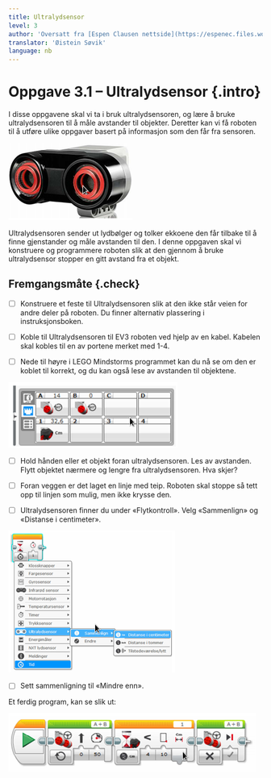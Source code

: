 ```yaml
---
title: Ultralydsensor
level: 3
author: 'Oversatt fra [Espen Clausen nettside](https://espenec.files.wordpress.com/2015/09/lego-mindstorms-del-3-1.pdf)'
translator: 'Øistein Søvik'
language: nb
---
```



# Oppgave 3.1 – Ultralydsensor {.intro}

I disse oppgavene skal vi ta i bruk ultralydsensoren, og lære å bruke
ultralydsensoren til å måle avstander til objekter. Deretter kan vi få roboten
til å utføre ulike oppgaver basert på informasjon som den får fra sensoren.

![Bilde av ultralydsensoren](lego_mindstorms_ultralydsensor_1.png)

Ultralydsensoren sender ut lydbølger og tolker ekkoene den får tilbake til å
finne gjenstander og måle avstanden til den. I denne oppgaven skal vi konstruere
og programmere roboten slik at den gjennom å bruke ultralydsensor stopper en
gitt avstand fra et objekt.

## Fremgangsmåte {.check}

- [ ] Konstruere et feste til Ultralydsensoren slik at den ikke står veien for
      andre deler på roboten. Du finner alternativ plassering i
      instruksjonsboken.

- [ ] Koble til Ultralydsensoren til EV3 roboten ved hjelp av en kabel. Kabelen
      skal kobles til en av portene merket med 1-4.

- [ ] Nede til høyre i LEGO Mindstorms programmet kan du nå se om den er koblet
      til korrekt, og du kan også lese av avstanden til objektene.

![Bilde av ultralydsensoren](lego_mindstorms_ultralydsensor_2.png)

- [ ] Hold hånden eller et objekt foran ultralydsensoren. Les av avstanden.
      Flytt objektet nærmere og lengre fra ultralydsensoren. Hva skjer?

- [ ] Foran veggen er det laget en linje med teip. Roboten skal stoppe så tett
      opp til linjen som mulig, men ikke krysse den.

- [ ] Ultralydsensoren finner du under «Flytkontroll». Velg «Sammenlign» og
      «Distanse i centimeter».

![Bilde av ultralydsensoren](lego_mindstorms_ultralydsensor_3.png)

- [ ] Sett sammenligning til «Mindre enn».

Et ferdig program, kan se slik ut: 

![Bilde av ultralydsensoren](lego_mindstorms_ultralydsensor_4.png)
